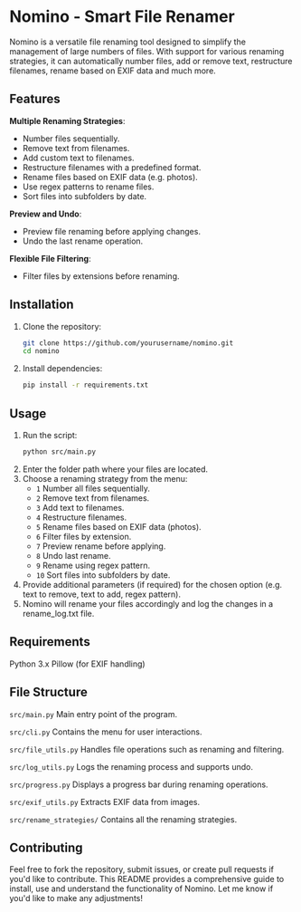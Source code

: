 # Nomino - Smart File Renamer

Nomino is a versatile file renaming tool designed to simplify the management of large numbers of files. With support for various renaming strategies, it can automatically number files, add or remove text, restructure filenames, rename based on EXIF data and much more.

## Features

**Multiple Renaming Strategies**:
- Number files sequentially.
- Remove text from filenames.
- Add custom text to filenames.
- Restructure filenames with a predefined format.
- Rename files based on EXIF data (e.g. photos).
- Use regex patterns to rename files.
- Sort files into subfolders by date.
  
**Preview and Undo**:
- Preview file renaming before applying changes.
- Undo the last rename operation.

**Flexible File Filtering**:
- Filter files by extensions before renaming.
  
## Installation

1. Clone the repository:
   ```bash
   git clone https://github.com/yourusername/nomino.git
   cd nomino
   ```
2. Install dependencies:
   ```bash
   pip install -r requirements.txt
   ```

## Usage
1. Run the script:
   ```bash
   python src/main.py
   ```
2. Enter the folder path where your files are located.
3. Choose a renaming strategy from the menu:
   - ```1``` Number all files sequentially.
   - ```2``` Remove text from filenames.
   - ```3``` Add text to filenames.
   - ```4``` Restructure filenames.
   - ```5``` Rename files based on EXIF data (photos).
   - ```6``` Filter files by extension.
   - ```7``` Preview rename before applying.
   - ```8``` Undo last rename.
   - ```9``` Rename using regex pattern.
   - ```10``` Sort files into subfolders by date.
4. Provide additional parameters (if required) for the chosen option (e.g. text to remove, text to add, regex pattern).
5. Nomino will rename your files accordingly and log the changes in a rename_log.txt file.

## Requirements
Python 3.x
Pillow (for EXIF handling)

## File Structure
```src/main.py``` Main entry point of the program.

```src/cli.py``` Contains the menu for user interactions.

```src/file_utils.py``` Handles file operations such as renaming and filtering.

```src/log_utils.py``` Logs the renaming process and supports undo.

```src/progress.py``` Displays a progress bar during renaming operations.

```src/exif_utils.py``` Extracts EXIF data from images.

```src/rename_strategies/``` Contains all the renaming strategies.

## Contributing
Feel free to fork the repository, submit issues, or create pull requests if you'd like to contribute. This README provides a comprehensive guide to install, use and understand the functionality of Nomino. Let me know if you'd like to make any adjustments!
